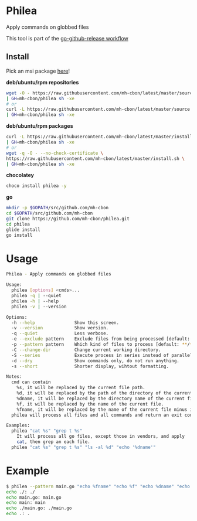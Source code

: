 # Philea

Apply commands on globbed files

This tool is part of the [go-github-release workflow](https://github.com/mh-cbon/go-github-release)

## Install

Pick an msi package [here](https://github.com/mh-cbon/philea/releases)!

__deb/ubuntu/rpm repositories__

```sh
wget -O - https://raw.githubusercontent.com/mh-cbon/latest/master/source.sh \
| GH=mh-cbon/philea sh -xe
# or
curl -L https://raw.githubusercontent.com/mh-cbon/latest/master/source.sh \
| GH=mh-cbon/philea sh -xe
```

__deb/ubuntu/rpm packages__

```sh
curl -L https://raw.githubusercontent.com/mh-cbon/latest/master/install.sh \
| GH=mh-cbon/philea sh -xe
# or
wget -q -O - --no-check-certificate \
https://raw.githubusercontent.com/mh-cbon/latest/master/install.sh \
| GH=mh-cbon/philea sh -xe
```

__chocolatey__

```sh
choco install philea -y
```

__go__

```sh
mkdir -p $GOPATH/src/github.com/mh-cbon
cd $GOPATH/src/github.com/mh-cbon
git clone https://github.com/mh-cbon/philea.git
cd philea
glide install
go install
```

# Usage

```sh
Philea - Apply commands on globbed files

Usage:
  philea [options] <cmds>...
  philea -q | --quiet
  philea -h | --help
  philea -v | --version

Options:
  -h --help               Show this screen.
  -v --version            Show version.
  -q --quiet              Less verbose.
  -e --exclude pattern    Exclude files from being processed [default: *vendor/*].
  -p --pattern pattern    Which kind of files to process [default: **/*.go].
  -C --change-dir         Change current working directory.
  -S --series             Execute process in series instead of parallel.
  -d --dry                Show commands only, do not run anything.
  -s --short              Shorter display, wihtout formatting.

Notes:
  cmd can contain
    %s, it will be replaced by the current file path.
    %d, it will be replaced by the path of the directory of the current file.
    %dname, it will be replaced by the directory name of the current file.
    %f, it will be replaced by the name of the current file.
    %fname, it will be replaced by the name of the current file minus its extension.
  philea will process all files and all commands and return an exit code=1 if any fails.

Examples:
  philea "cat %s" "grep t %s"
    It will process all go files, except those in vendors, and apply
    cat, then grep an each file.
  philea "cat %s" "grep t %s" "ls -al %d" "echo '%dname'"
```

# Example

```sh
$ philea --pattern main.go "echo %fname" "echo %f" "echo %dname" "echo %d" "echo %s"
echo ./: ./
echo main.go: main.go
echo main: main
echo ./main.go: ./main.go
echo .: .
```
